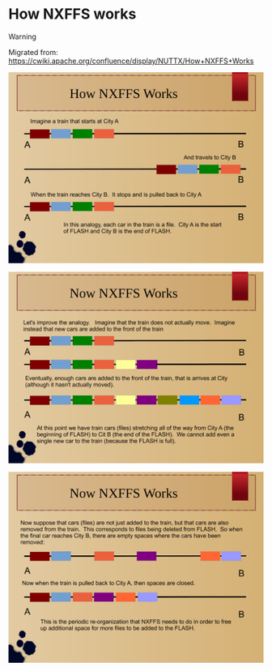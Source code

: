 How NXFFS works
===============

Warning

Migrated from:
<https://cwiki.apache.org/confluence/display/NUTTX/How+NXFFS+Works>

![image](nxffs/nxffs_page_0.png)

![image](nxffs/nxffs_page_1.png)

![image](nxffs/nxffs_page_2.png)
